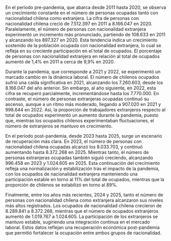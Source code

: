 En el período pre-pandemia, que abarca desde 2011 hasta 2020, se observa un crecimiento constante en el número de personas ocupadas tanto con nacionalidad chilena como extranjera. La cifra de personas con nacionalidad chilena creció de 7.512.397 en 2011 a 8.166.047 en 2020. Paralelamente, el número de personas con nacionalidad extranjera experimentó un incremento más pronunciado, partiendo de 108.633 en 2011 y alcanzando los 897.327 en 2020. Esta tendencia indica un crecimiento sostenido de la población ocupada con nacionalidad extranjera, lo cual se refleja en su creciente participación en el total de ocupados. El porcentaje de personas con nacionalidad extranjera en relación al total de ocupados aumentó de 1,4% en 2011 a cerca de 9,9% en 2020.

Durante la pandemia, que corresponde a 2021 y 2022, se experimentó un marcado cambio en la dinámica laboral. El número de chilenos ocupados sufrió una caída significativa en 2021, alcanzando los 7.260.603, desde los 8.166.047 del año anterior. Sin embargo, al año siguiente, en 2022, esta cifra se recuperó parcialmente, incrementándose hasta los 7.770.000. En contraste, el número de personas extranjeras ocupadas continuó su ascenso, aunque a un ritmo más moderado, llegando a 907.020 en 2021 y 998.644 en 2022. Así, la proporción de trabajadores extranjeros respecto al total de ocupados experimentó un aumento durante la pandemia, puesto que, mientras los ocupados chilenos experimentaban fluctuaciones, el número de extranjeros se mantuvo en crecimiento.

En el período post-pandemia, desde 2023 hasta 2025, surge un escenario de recuperación más clara. En 2023, el número de personas con nacionalidad chilena ocupadas alcanzó los 8.033.703, y continuó aumentando hasta 8.372.268 en 2025. Mientras tanto, el número de personas extranjeras ocupadas también siguió creciendo, alcanzando 996.458 en 2023 y 1.024.605 en 2025. Esta continuación del crecimiento refleja una normalización y estabilización tras el impacto de la pandemia, con los ocupados de nacionalidad extranjera manteniendo una participación estable en torno al 11% del total de ocupados, mientras que la proporción de chilenos se estabilizó en torno al 89%.

Finalmente, entre los años más recientes, 2024 y 2025, tanto el número de personas con nacionalidad chilena como extranjera alcanzaron sus niveles más altos registrados. Los ocupados de nacionalidad chilena crecieron de 8.289.841 a 8.372.268, mientras que el número de ocupados extranjeros aumentó de 1.019.767 a 1.024.605. La participación de los extranjeros se mantuvo estable, sugiriendo una integración continua en el mercado laboral. Estos datos reflejan una recuperación económica post-pandemia que permitió fortalecer la ocupación entre ambos grupos de nacionalidad.
